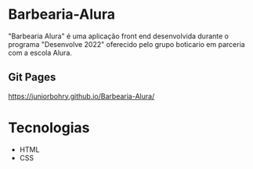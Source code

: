 # Barbearia-Alura
"Barbearia Alura" é uma aplicação front end desenvolvida durante o programa "Desenvolve 2022" oferecido pelo grupo boticario em parceria com a escola Alura.

## Git Pages
https://juniorbohry.github.io/Barbearia-Alura/

# Tecnologias
- HTML
- CSS

